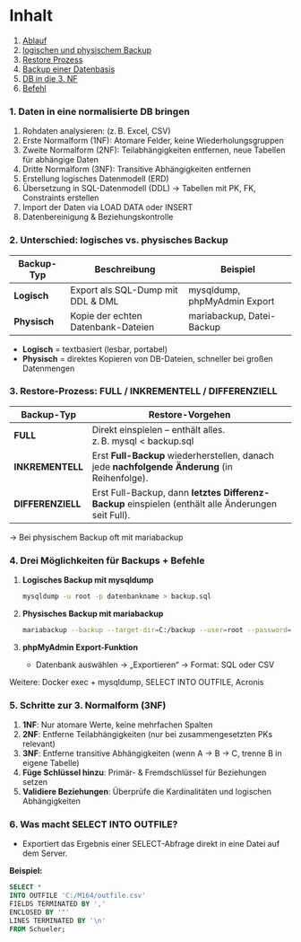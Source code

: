 # Inhalt

1. [Ablauf](https://github.com/abigailtech/m164_Database_CreateInsert/blob/main/02_Tasks/Tag7_Aufgaben%20Checkpoints.md#1-daten-in-eine-normalisierte-db-bringen)
2. [logischen und physischem Backup](https://github.com/abigailtech/m164_Database_CreateInsert/blob/main/02_Tasks/Tag7_Aufgaben%20Checkpoints.md#2-unterschied-logisches-vs-physisches-backup)
3. [Restore Prozess](https://github.com/abigailtech/m164_Database_CreateInsert/blob/main/02_Tasks/Tag7_Aufgaben%20Checkpoints.md#3-restore-prozess-full--inkrementell--differenziell)
4. [Backup einer Datenbasis](https://github.com/abigailtech/m164_Database_CreateInsert/blob/main/02_Tasks/Tag7_Aufgaben%20Checkpoints.md#4-drei-m%C3%B6glichkeiten-f%C3%BCr-backups--befehle)
5. [DB in die 3. NF](https://github.com/abigailtech/m164_Database_CreateInsert/blob/main/02_Tasks/Tag7_Aufgaben%20Checkpoints.md#5-schritte-zur-3-normalform-3nf)
6. [Befehl](https://github.com/abigailtech/m164_Database_CreateInsert/blob/main/02_Tasks/Tag7_Aufgaben%20Checkpoints.md#6-was-macht-select-into-outfile)


### **1. Daten in eine normalisierte DB bringen**
1. Rohdaten analysieren: (z. B. Excel, CSV)
3. Erste Normalform (1NF): Atomare Felder, keine Wiederholungsgruppen
5. Zweite Normalform (2NF): Teilabhängigkeiten entfernen, neue Tabellen für abhängige Daten
6. Dritte Normalform (3NF): Transitive Abhängigkeiten entfernen
7. Erstellung logisches Datenmodell (ERD)
8. Übersetzung in SQL-Datenmodell (DDL) → Tabellen mit PK, FK, Constraints erstellen
9. Import der Daten via LOAD DATA oder INSERT
10. Datenbereinigung & Beziehungskontrolle


### **2. Unterschied: logisches vs. physisches Backup**

| Backup-Typ | Beschreibung | Beispiel |
|------------|--------------|----------|
| **Logisch** | Export als SQL-Dump mit DDL & DML | mysqldump, phpMyAdmin Export |
| **Physisch** | Kopie der echten Datenbank-Dateien | mariabackup, Datei-Backup |

- **Logisch** = textbasiert (lesbar, portabel)
- **Physisch** = direktes Kopieren von DB-Dateien, schneller bei großen Datenmengen


### **3. Restore-Prozess: FULL / INKREMENTELL / DIFFERENZIELL**

| Backup-Typ | Restore-Vorgehen |
|------------|------------------|
| **FULL** | Direkt einspielen – enthält alles. <br> z. B. mysql < backup.sql |
| **INKREMENTELL** | Erst **Full-Backup** wiederherstellen, danach jede **nachfolgende Änderung** (in Reihenfolge). |
| **DIFFERENZIELL** | Erst Full-Backup, dann **letztes Differenz-Backup** einspielen (enthält alle Änderungen seit Full). |

→ Bei physischem Backup oft mit mariabackup 


### **4. Drei Möglichkeiten für Backups + Befehle**

1. **Logisches Backup mit mysqldump**
   ```bash
   mysqldump -u root -p datenbankname > backup.sql
   ```

2. **Physisches Backup mit mariabackup**
   ```bash
   mariabackup --backup --target-dir=C:/backup --user=root --password=passwort
   ```

3. **phpMyAdmin Export-Funktion**
   - Datenbank auswählen → „Exportieren“ → Format: SQL oder CSV

Weitere: Docker exec + mysqldump, SELECT INTO OUTFILE, Acronis


### **5. Schritte zur 3. Normalform (3NF)**

1. **1NF**: Nur atomare Werte, keine mehrfachen Spalten
2. **2NF**: Entferne Teilabhängigkeiten (nur bei zusammengesetzten PKs relevant)
3. **3NF**: Entferne transitive Abhängigkeiten (wenn A → B → C, trenne B in eigene Tabelle)
4. **Füge Schlüssel hinzu**: Primär- & Fremdschlüssel für Beziehungen setzen
5. **Validiere Beziehungen**: Überprüfe die Kardinalitäten und logischen Abhängigkeiten


### **6. Was macht SELECT INTO OUTFILE?**

- Exportiert das Ergebnis einer SELECT-Abfrage direkt in eine Datei auf dem Server.

**Beispiel:**
```sql
SELECT * 
INTO OUTFILE 'C:/M164/outfile.csv'
FIELDS TERMINATED BY ',' 
ENCLOSED BY '"' 
LINES TERMINATED BY '\n'
FROM Schueler;
```
